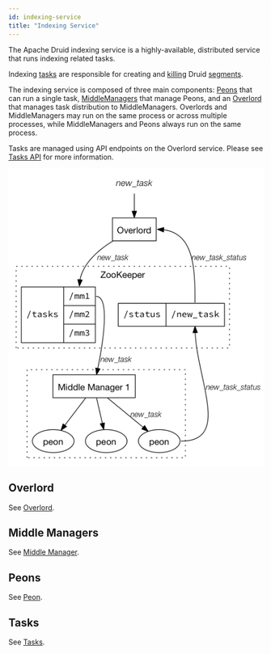 ```yaml
---
id: indexing-service
title: "Indexing Service"
---
```


<!--
  ~ Licensed to the Apache Software Foundation (ASF) under one
  ~ or more contributor license agreements.  See the NOTICE file
  ~ distributed with this work for additional information
  ~ regarding copyright ownership.  The ASF licenses this file
  ~ to you under the Apache License, Version 2.0 (the
  ~ "License"); you may not use this file except in compliance
  ~ with the License.  You may obtain a copy of the License at
  ~
  ~   http://www.apache.org/licenses/LICENSE-2.0
  ~
  ~ Unless required by applicable law or agreed to in writing,
  ~ software distributed under the License is distributed on an
  ~ "AS IS" BASIS, WITHOUT WARRANTIES OR CONDITIONS OF ANY
  ~ KIND, either express or implied.  See the License for the
  ~ specific language governing permissions and limitations
  ~ under the License.
  -->


The Apache Druid indexing service is a highly-available, distributed service that runs indexing related tasks.

Indexing [tasks](../ingestion/tasks.md) are responsible for creating and [killing](../ingestion/tasks.md#kill) Druid [segments](../design/segments.md).

The indexing service is composed of three main components: [Peons](../design/peons.md) that can run a single task, [MiddleManagers](../design/middlemanager.md) that manage Peons, and an [Overlord](../design/overlord.md) that manages task distribution to MiddleManagers.
Overlords and MiddleManagers may run on the same process or across multiple processes, while MiddleManagers and Peons always run on the same process.

Tasks are managed using API endpoints on the Overlord service. Please see [Tasks API](../api-reference/tasks-api.md) for more information.

![Indexing Service](../assets/indexing_service.png "Indexing Service")

## Overlord

See [Overlord](../design/overlord.md).

## Middle Managers

See [Middle Manager](../design/middlemanager.md).

## Peons

See [Peon](../design/peons.md).

## Tasks

See [Tasks](../ingestion/tasks.md).
